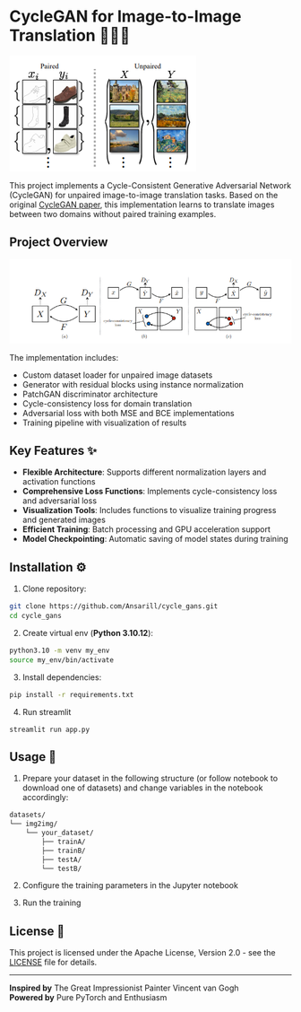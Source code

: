 # CycleGAN for Image-to-Image Translation 🐴🦄🦓
![Paired vs Unpaired](pairedvsunpaired.png)

This project implements a Cycle-Consistent Generative Adversarial Network (CycleGAN) for unpaired image-to-image translation tasks. Based on the original [CycleGAN paper](https://arxiv.org/abs/1703.10593), this implementation learns to translate images between two domains without paired training examples.

## Project Overview
![Cycle Gans Architecture](architecture.png)

The implementation includes:
- Custom dataset loader for unpaired image datasets
- Generator with residual blocks using instance normalization
- PatchGAN discriminator architecture
- Cycle-consistency loss for domain translation
- Adversarial loss with both MSE and BCE implementations
- Training pipeline with visualization of results

## Key Features ✨

- **Flexible Architecture**: Supports different normalization layers and activation functions
- **Comprehensive Loss Functions**: Implements cycle-consistency loss and adversarial loss
- **Visualization Tools**: Includes functions to visualize training progress and generated images
- **Efficient Training**: Batch processing and GPU acceleration support
- **Model Checkpointing**: Automatic saving of model states during training

## Installation ⚙️

1. Clone repository:
```bash
git clone https://github.com/Ansarill/cycle_gans.git
cd cycle_gans
```
2. Create virtual env (**Python 3.10.12**):
```bash
python3.10 -m venv my_env
source my_env/bin/activate
```
3. Install dependencies:
```bash
pip install -r requirements.txt
```
4. Run streamlit
```
streamlit run app.py
```

## Usage 🚀
1. Prepare your dataset in the following structure (or follow notebook to download one of datasets) and change variables in the notebook accordingly:
```
datasets/
└── img2img/
    └── your_dataset/
        ├── trainA/
        ├── trainB/
        ├── testA/
        └── testB/
```

2. Configure the training parameters in the Jupyter notebook

3. Run the training

## License 📄
This project is licensed under the Apache License, Version 2.0 - see the [LICENSE](LICENSE) file for details.

---
**Inspired by** The Great Impressionist Painter Vincent van Gogh  
**Powered by** Pure PyTorch and Enthusiasm